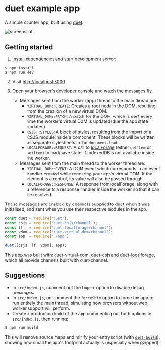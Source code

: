 # duet example app

A simple counter app, built using [duet](https://github.com/colingourlay/duet).

![screenshot](https://cldup.com/khqvACyB6F.png)

## Getting started

1. Install dependencies and start development server:

```
$ npm install
$ npm run dev
```

2. Visit [http://localhost:8000](http://localhost:8000)

3. Open your browser's developer console and watch the messages fly.

    * Messages sent from the worker (app) thread to the main thread are:
        * `VIRTUAL_DOM::CREATE`: Creates a root node in the DOM, resulting from the creation of a new virtual DOM.
        * `VIRTUAL_DOM::PATCH`: A patch for the DOM, which is sent every time the worker's virtual DOM is updated (due the app state updates).
        * `CSJS::STYLES`: A block of styles, resulting from the import of a CSJS module inside a component. These blocks will be written as separate stylesheets in the `document.head`.
        * `LOCALFORAGE::REQUEST`: A call to [localForage](https://github.com/mozilla/localForage) (either `getItem` or `setItem`) to load/save state, if IndexedDB is not available inside the worker.
    * Messages sent from the main thread to the worker thread are:
        * `VIRTUAL_DOM::EVENT`: A DOM event which corresponds to an event handler created while rendering your app's virtual DOM. If the element is a control, its value will also be passed through.
        * `LOCALFORAGE::RESPONSE`: A response from localForage, along with a reference to a response handler inside the worker so that it can be resolved.

These messages are enabled by channels supplied to duet when it was initialised, and sent when you use their respective modules in the app.

```javascript
const duet = require('duet');
const csjs = require('duet-csjs/channel');
const lf   = require('duet-localforage/channel');
const vdom = require('duet-virtual-dom/channel');
const app  = require('./app');

duet([csjs, lf, vdom], app);
```

This app was built with: [duet-virtual-dom](https://github.com/colingourlay/duet-virtual-dom), [duet-csjs](https://github.com/colingourlay/duet-csjs) and [duet-localforage](https://github.com/colingourlay/duet-localforage), which all provide channels built with [duet-channel](https://github.com/colingourlay/duet-channel).

## Suggestions

* In `src/index.js`, comment out the `logger` option to disable debug messages.
* In `src/index.js`, un-comment the `forceShim` option to force the app to run entirely the main thread, simulating how browsers without web worker support will perform.
* Create a production build of the app commenting out both options in `src/index.js`, then running:

```sh
$ npm run build
```

This will remove source maps and minify your entry script (with [`duet-build`](https://github.com/colingourlay/duet-build)), showing how small the app's footprint actually is (especially when gzipped).
